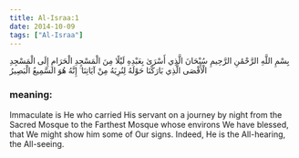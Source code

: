 ```yaml
---
title: Al-Israa:1
date: 2014-10-09
tags: ["Al-Israa"]
---
```

بِسْمِ اللَّهِ الرَّحْمَٰنِ الرَّحِيمِ سُبْحَانَ الَّذِي أَسْرَىٰ بِعَبْدِهِ لَيْلًا مِنَ الْمَسْجِدِ الْحَرَامِ إِلَى الْمَسْجِدِ الْأَقْصَى الَّذِي بَارَكْنَا حَوْلَهُ لِنُرِيَهُ مِنْ آيَاتِنَا ۚ إِنَّهُ هُوَ السَّمِيعُ الْبَصِيرُ
### meaning: 
Immaculate is He who carried His servant on a journey by night from the Sacred Mosque to the Farthest Mosque whose environs We have blessed, that We might show him some of Our signs. Indeed, He is the All-hearing, the All-seeing.
